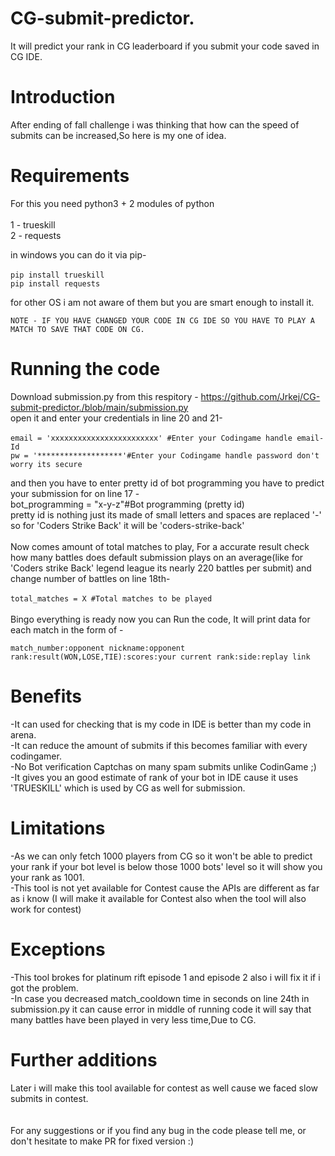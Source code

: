 # CG-submit-predictor.
It will predict your rank in CG leaderboard if you submit your code saved in CG IDE.
# Introduction
After ending of fall challenge i was thinking that how can the speed of submits can be increased,So here is my one of idea.<br/>

# Requirements
For this you need python3 + 2 modules of python<br/>
<br/>
1 - trueskill<br/>
2 - requests<br/>

in windows you can do it via pip-<br/>
<br/>
`pip install trueskill`<br/>
`pip install requests`<br/>

for other OS i am not aware of them but you are smart enough to install it.

`NOTE - IF YOU HAVE CHANGED YOUR CODE IN CG IDE SO YOU HAVE TO PLAY A MATCH TO SAVE THAT CODE ON CG.`

# Running the code
Download submission.py from this respitory - https://github.com/Jrkej/CG-submit-predictor./blob/main/submission.py<br/>
open it and enter your credentials in line 20 and 21-<br/>
<br/>
`email = 'xxxxxxxxxxxxxxxxxxxxxxxx' #Enter your Codingame handle email-Id`<br/>
`pw = '*******************'#Enter your Codingame handle password don't worry its secure`

and then you have to enter pretty id of bot programming you have to predict your submission for on line 17 -<br/>
bot_programming = "x-y-z"#Bot programming (pretty id)<br/>
pretty id is nothing just its made of small letters and spaces are replaced '-' so for 'Coders Strike Back' it will be 'coders-strike-back'<br/>
<br/>
Now comes amount of total matches to play, For a accurate result check how many battles does default submission plays on an average(like for 'Coders strike Back' legend league its nearly 220 battles per submit) and change number of battles on line 18th-<br/>
<br/>
`total_matches = X #Total matches to be played`<br/>
<br/>
Bingo everything is ready now you can Run the code, It will print data for each match in the form of -<br/>

`match_number:opponent nickname:opponent rank:result(WON,LOSE,TIE):scores:your current rank:side:replay link`

# Benefits

-It can used for checking that is my code in IDE is better than my code in arena.<br/>
-It can reduce the amount of submits if this becomes familiar with every codingamer.<br/>
-No Bot verification Captchas on many spam submits unlike CodinGame ;)<br/>
-It gives you an good estimate of rank of your bot in IDE cause it uses 'TRUESKILL' which is used by CG as well for submission.<br/>

# Limitations

-As we can only fetch 1000 players from CG so it won't be able to predict your rank if your bot level is below those 1000 bots' level so it will show you your rank as 1001.<br/>
-This tool is not yet available for Contest cause the APIs are different as far as i know (I will make it available for Contest also when the tool will also work for contest)<br/>

# Exceptions

-This tool brokes for platinum rift episode 1 and episode 2 also i will fix it if i got the problem.<br/>
-In case you decreased match_cooldown time in seconds on line 24th in submission.py it can cause error in middle of running code it will say that many battles have been played in very less time,Due to CG.<br/>

# Further additions
Later i will make this tool available for contest as well cause we faced slow submits in contest.<br/>
<br/>
<br/>
For any suggestions or if you find any bug in the code please tell me, or don't hesitate to make PR for fixed version :)<br/>

